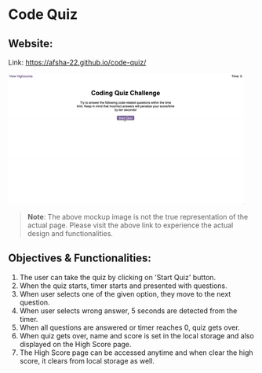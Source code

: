 # Code Quiz

## Website:

Link: https://afsha-22.github.io/code-quiz/

![A user clicks through an interactive coding quiz, then enters initials to save the high score before resetting and starting over.](./assets/demo-code-quiz.gif)

> **Note**: The above mockup image is not the true representation of the actual page. Please visit the above link to experience the actual design and functionalities.

## Objectives & Functionalities:

1. The user can take the quiz by clicking on 'Start Quiz' button.
2. When the quiz starts, timer starts and presented with questions.
3. When user selects one of the given option, they move to the next question.
4. When user selects wrong answer, 5 seconds are detected from the timer.
5. When all questions are answered or timer reaches 0, quiz gets over.
6. When quiz gets over, name and score is set in the local storage and also displayed on the High Score page.
7. The High Score page can be accessed anytime and when clear the high score, it clears from local storage as well.
